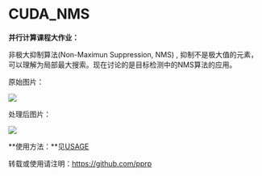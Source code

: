 # CUDA_NMS
**并行计算课程大作业：**

 非极大抑制算法(Non-Maximun Suppression, NMS) , 抑制不是极大值的元素，可以理解为局部最大搜索。现在讨论的是目标检测中的NMS算法的应用。

原始图片：

![](./Cow_45.jpg)

处理后图片：

![](./CPU/hello.jpg)

**使用方法：**见[USAGE](./使用说明.md)

转载或使用请注明：https://github.com/pprp